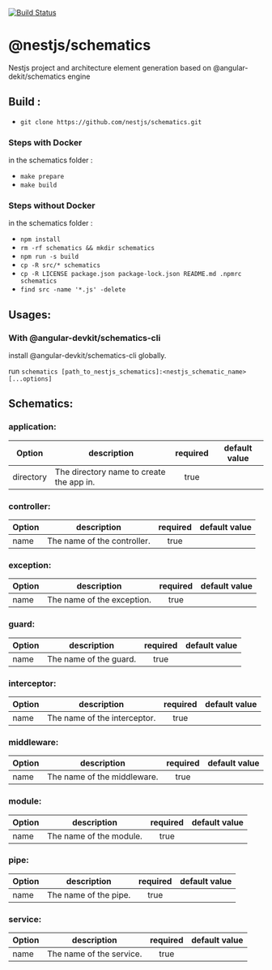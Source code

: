 [![Build Status](https://travis-ci.org/nestjs/schematics.svg?branch=master)](https://travis-ci.org/nestjs/schematics)
# @nestjs/schematics
Nestjs project and architecture element generation based on @angular-dekit/schematics engine

## Build :
- `git clone https://github.com/nestjs/schematics.git`

### Steps with Docker
in the schematics folder :
- `make prepare`
- `make build`

### Steps without Docker
in the schematics folder :
- `npm install`
- `rm -rf schematics && mkdir schematics`
- `npm run -s build`
- `cp -R src/* schematics`
- `cp -R LICENSE package.json package-lock.json README.md .npmrc schematics`
- `find src -name '*.js' -delete`

## Usages:
### With @angular-devkit/schematics-cli
install @angular-devkit/schematics-cli globally.

run `schematics [path_to_nestjs_schematics]:<nestjs_schematic_name> [...options]`

## Schematics:
### application:
| Option | description | required | default value |
|--------|-------------|:--------:|:-------------:|
| directory | The directory name to create the app in. | true | |

### controller:
| Option | description | required | default value |
|--------|-------------|:--------:|:-------------:|
| name | The name of the controller. | true | |

### exception:
| Option | description | required | default value |
|--------|-------------|:--------:|:-------------:|
| name | The name of the exception. | true | |

### guard:
| Option | description | required | default value |
|--------|-------------|:--------:|:-------------:|
| name | The name of the guard. | true | |

### interceptor:
| Option | description | required | default value |
|--------|-------------|:--------:|:-------------:|
| name | The name of the interceptor. | true | |

### middleware:
| Option | description | required | default value |
|--------|-------------|:--------:|:-------------:|
| name | The name of the middleware. | true | |

### module:
| Option | description | required | default value |
|--------|-------------|:--------:|:-------------:|
| name | The name of the module. | true | |

### pipe:
| Option | description | required | default value |
|--------|-------------|:--------:|:-------------:|
| name | The name of the pipe. | true | |

### service:
| Option | description | required | default value |
|--------|-------------|:--------:|:-------------:|
| name | The name of the service. | true | |
